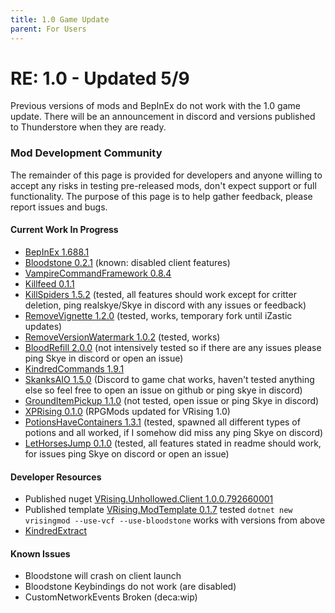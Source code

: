 ```yaml
---
title: 1.0 Game Update
parent: For Users
---
```


# RE: 1.0 - Updated 5/9
Previous versions of mods and BepInEx do not work with the 1.0 game update. There will be an announcement in discord and versions published to Thunderstore when they are ready. 

### Mod Development Community
The remainder of this page is provided for developers and anyone willing to accept any risks in testing pre-released mods, don't expect support or full functionality. The purpose of this page is to help gather feedback, please report issues and bugs.

#### Current Work In Progress
- [BepInEx 1.688.1](<https://github.com/Odjit/BepInEx/releases/tag/vrising-release>)
- [Bloodstone 0.2.1](<https://github.com/decaprime/Bloodstone/releases/tag/v0.2.1>) (known: disabled client features)
- [VampireCommandFramework 0.8.4](<https://github.com/decaprime/VampireCommandFramework/releases/tag/v0.8.4>)
- [Killfeed 0.1.1](https://github.com/decaprime/Killfeed/releases/tag/v0.1.1)
- [KillSpiders 1.5.2](https://github.com/skythebro/VRisingKillSpiders/releases/tag/1.5.2) (tested, all features should work except for critter deletion, ping realskye/Skye in discord with any issues or feedback)
- [RemoveVignette 1.2.0](https://github.com/NodusCursorius/vrising-removevignette/releases/tag/1.2.0) (tested, works, temporary fork until iZastic updates)
- [RemoveVersionWatermark 1.0.2](https://github.com/NodusCursorius/VRising-RemoveVersionWatermark/releases/tag/v1.0.2) (tested, works)
- [BloodRefill 2.0.0](https://github.com/skythebro/VMods/releases/tag/BR2.0.0) (not intensively tested so if there are any issues please ping Skye in discord or open an issue)
- [KindredCommands 1.9.1](https://github.com/Odjit/KindredCommands/releases/tag/v1.9.1)
- [SkanksAIO 1.5.0](https://github.com/skythebro/SkanksAIO/releases/tag/1.5.0) (Discord to game chat works, haven't tested anything else so feel free to open an issue on github or ping skye in discord)
- [GroundItemPickup 1.1.0](https://github.com/skythebro/GroundItemPickup/releases/tag/1.1.0) (not tested, open issue or ping Skye in discord)
- [XPRising 0.1.0](https://github.com/aontas/XPRising/releases/tag/v0.1.0) (RPGMods updated for VRising 1.0)
- [PotionsHaveContainers 1.3.1](https://github.com/skythebro/PotionsHaveContainers/releases/tag/1.3.1) (tested, spawned all different types of potions and all worked, if I somehow did miss any ping Skye on discord)
- [LetHorsesJump 0.1.0](https://github.com/skythebro/LetHorsesJump/releases/tag/0.1.0) (tested, all features stated in readme should work, for issues ping Skye on discord or open an issue)

  
#### Developer Resources
- Published nuget [VRising.Unhollowed.Client 1.0.0.792660001](<https://www.nuget.org/packages/VRising.Unhollowed.Client/1.0.0.792660001>)
- Published template [VRising.ModTemplate 0.1.7](<https://www.nuget.org/packages/VRising.ModTemplate/0.1.7>) tested `dotnet new vrisingmod --use-vcf --use-bloodstone` works with versions from above
- [KindredExtract](https://github.com/Odjit/KindredExtract/releases/tag/KindredExtract) 

#### Known Issues
- Bloodstone will crash on client launch
- Bloodstone Keybindings do not work (are disabled)
- CustomNetworkEvents Broken (deca:wip)
